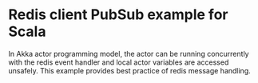 # Redis client PubSub example for Scala

In Akka actor programming model, the actor can be running concurrently with the redis event handler and local actor variables are accessed unsafely. This example provides best practice of redis message handling.

